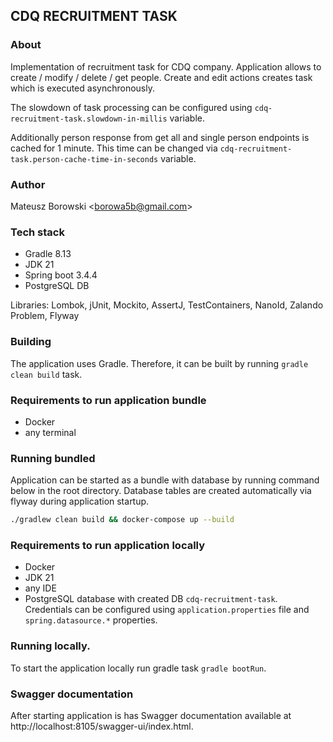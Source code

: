 ## CDQ RECRUITMENT TASK

### About

Implementation of recruitment task for CDQ company.
Application allows to create / modify / delete / get people.
Create and edit actions creates task which is executed asynchronously.

The slowdown of task processing can be configured using `cdq-recruitment-task.slowdown-in-millis` variable.

Additionally person response from get all and single person endpoints is cached for 1 minute.
This time can be changed via `cdq-recruitment-task.person-cache-time-in-seconds` variable.

### Author

Mateusz Borowski <[borowa5b@gmail.com](mailto:borowa5b@gmail.com)>

### Tech stack

- Gradle 8.13
- JDK 21
- Spring boot 3.4.4
- PostgreSQL DB

Libraries: Lombok, jUnit, Mockito, AssertJ, TestContainers, NanoId, Zalando Problem, Flyway

### Building

The application uses Gradle. Therefore, it can be built by running `gradle clean build` task.

### Requirements to run application bundle

- Docker
- any terminal

### Running bundled

Application can be started as a bundle with database by running command below in the root directory.
Database tables are created automatically via flyway during application startup.

```bash
./gradlew clean build && docker-compose up --build
````

### Requirements to run application locally

- Docker
- JDK 21
- any IDE
- PostgreSQL database with created DB `cdq-recruitment-task`. Credentials can be configured using
  `application.properties` file and `spring.datasource.*` properties.

### Running locally.

To start the application locally run gradle task `gradle bootRun`.

### Swagger documentation

After starting application is has Swagger documentation available at http://localhost:8105/swagger-ui/index.html.